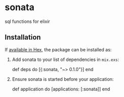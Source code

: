# sonata

sql functions for elixir

## Installation

If [available in Hex](https://hex.pm/docs/publish), the package can be installed as:

  1. Add sonata to your list of dependencies in `mix.exs`:

        def deps do
          [{:sonata, "~> 0.1.0"}]
        end

  2. Ensure sonata is started before your application:

        def application do
          [applications: [:sonata]]
        end
